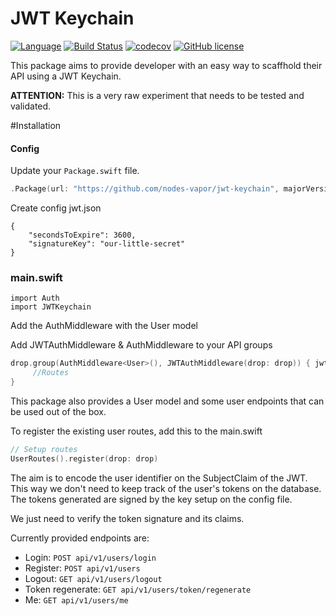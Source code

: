 # JWT Keychain
[![Language](https://img.shields.io/badge/Swift-3-brightgreen.svg)](http://swift.org)
[![Build Status](https://travis-ci.org/nodes-vapor/jwt-keychain.svg?branch=master)](https://travis-ci.org/nodes-vapor/jwt-keychain)
[![codecov](https://codecov.io/gh/nodes-vapor/jwt-keychain/branch/master/graph/badge.svg)](https://codecov.io/gh/nodes-vapor/jwt-keychain)
[![GitHub license](https://img.shields.io/badge/license-MIT-blue.svg)](https://raw.githubusercontent.com/nodes-vapor/jwt-keychain/master/LICENSE)


This package aims to provide developer with an easy way to scaffhold their API
using a JWT Keychain.

**ATTENTION:** This is a very raw experiment that needs to be tested and validated.

#Installation

#### Config
Update your `Package.swift` file.
```swift
.Package(url: "https://github.com/nodes-vapor/jwt-keychain", majorVersion: 0)
```

Create config jwt.json

```
{
    "secondsToExpire": 3600,
    "signatureKey": "our-little-secret"
}
```

### main.swift

```
import Auth
import JWTKeychain
```

Add the AuthMiddleware with the User model

Add JWTAuthMiddleware & AuthMiddleware  to your API groups

```swift
drop.group(AuthMiddleware<User>(), JWTAuthMiddleware(drop: drop)) { jwtRoutes in
     //Routes
}
```

This package also provides a User model and some user endpoints that can be used out of the box.

To register the existing user routes, add this to the main.swift
```swift
// Setup routes
UserRoutes().register(drop: drop)
```

The aim is to encode the user identifier on the SubjectClaim of the JWT. This way we don't
need to keep track of the user's tokens on the database. The tokens generated are signed by
the key setup on the config file.

We just need to verify the token signature and its claims.

Currently provided endpoints are:

- Login: `POST api/v1/users/login`
- Register: `POST api/v1/users`
- Logout: `GET api/v1/users/logout`
- Token regenerate: `GET api/v1/users/token/regenerate`
- Me: `GET api/v1/users/me`
